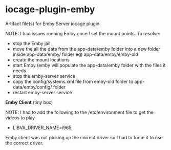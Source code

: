 # iocage-plugin-emby
Artifact file(s) for Emby Server iocage plugin.


NOTE: I had issues running Emby once I set the mount points.  To resolve:
* stop the Emby jail
* move the all the data from the app-data/emby folder into a new folder inside app-data/emby/ folder eg) app-data/emby/emby-old
* create the mount locations
* start Emby (emby will populate the app-data/emby folder with the files it needs
* stop the emby-server service
* copy the config/systems.xml file from emby-old folder to app-data/emby/config/ folder
* restart emby-server service

**Emby Client** (tiny box)

NOTE: I had to add the following to the /etc/environment file to get the videos to play

* LIBVA_DRIVER_NAME=i965

Emby client was not picking up the correct driver so I had to force it to use the correct driver.
